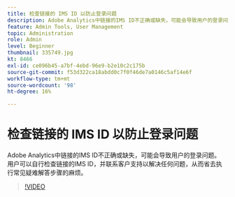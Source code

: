 ```yaml
---
title: 检查链接的 IMS ID 以防止登录问题
description: Adobe Analytics中链接的IMS ID不正确或缺失，可能会导致用户的登录问题。 用户可以自行检查链接的IMS ID，并联系客户支持以解决任何问题，从而省去执行常见疑难解答步骤的麻烦。
feature: Admin Tools, User Management
topic: Administration
role: Admin
level: Beginner
thumbnail: 335749.jpg
kt: 8466
exl-id: ce096b45-a7bf-4ebd-96e9-b2e10c2c175b
source-git-commit: f53d322ca18abdd0c7f0f46de7a0146c5af14e6f
workflow-type: tm+mt
source-wordcount: '98'
ht-degree: 16%

---
```


# 检查链接的 IMS ID 以防止登录问题

Adobe Analytics中链接的IMS ID不正确或缺失，可能会导致用户的登录问题。 用户可以自行检查链接的IMS ID，并联系客户支持以解决任何问题，从而省去执行常见疑难解答步骤的麻烦。


>[!VIDEO](https://video.tv.adobe.com/v/335749/?quality=12&learn=on)
